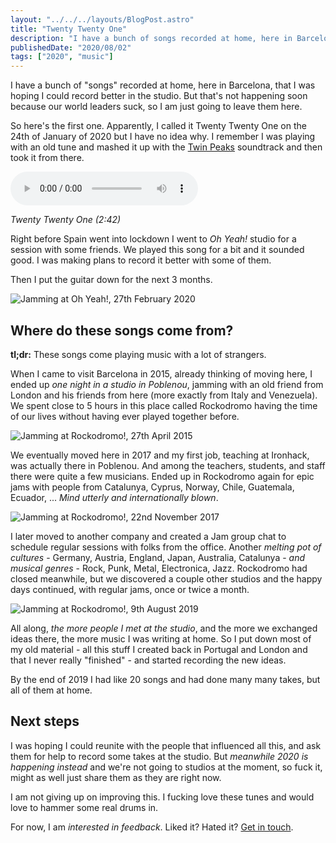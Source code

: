 ```yaml
---
layout: "../../../layouts/BlogPost.astro"
title: "Twenty Twenty One"
description: "I have a bunch of songs recorded at home, here in Barcelona, that I was hoping I could record better in the studio. But that's not happening soon because our world leaders suck, so I am just going to leave them here."
publishedDate: "2020/08/02"
tags: ["2020", "music"]
---
```


I have a bunch of "songs" recorded at home, here in Barcelona, that I was hoping I could record better in the studio. But that's not happening soon because our world leaders suck, so I am just going to leave them here.

<!-- abstract -->

So here's the first one. Apparently, I called it Twenty Twenty One on the 24th of January of 2020 but I have no idea why. I remember I was playing with an old tune and mashed it up with the [Twin Peaks](https://www.youtube.com/watch?v=pXrjMaVoTy0) soundtrack and then took it from there.

<audio controls src="https://statics.andretorgal.com/music/another-one/twenty-twenty-one.mp3" type="audio/mpeg"></audio>

_Twenty Twenty One (2:42)_

Right before Spain went into lockdown I went to _Oh Yeah!_ studio for a session with some friends. We played this song for a bit and it sounded good. I was making plans to record it better with some of them.

Then I put the guitar down for the next 3 months.

![Jamming at Oh Yeah!, 27th February 2020](./blog/oh-yeah.jpg)

## Where do these songs come from?

**tl;dr:** These songs come playing music with a lot of strangers.

When I came to visit Barcelona in 2015, already thinking of moving here, I ended up _one night in a studio in Poblenou_, jamming with an old friend from London and his friends from here (more exactly from Italy and Venezuela). We spent close to 5 hours in this place called Rockodromo having the time of our lives without having ever played together before.

![Jamming at Rockodromo!, 27th April 2015](./blog/rockodromo.jpg)

We eventually moved here in 2017 and my first job, teaching at Ironhack, was actually there in Poblenou. And among the teachers, students, and staff there were quite a few musicians. Ended up in Rockodromo again for epic jams with people from Catalunya, Cyprus, Norway, Chile, Guatemala, Ecuador, ... _Mind utterly and internationally blown_.

![Jamming at Rockodromo!, 22nd November 2017](./blog/rockodromo-2.jpg)

I later moved to another company and created a Jam group chat to schedule regular sessions with folks from the office. Another _melting pot of cultures_ - Germany, Austria, England, Japan, Australia, Catalunya - _and musical genres_ - Rock, Punk, Metal, Electronica, Jazz. Rockodromo had closed meanwhile, but we discovered a couple other studios and the happy days continued, with regular jams, once or twice a month.

![Jamming at Rockodromo!, 9th August 2019](./blog/gramophonia.jpg)

All along, _the more people I met at the studio_, and the more we exchanged ideas there, the more music I was writing at home. So I put down most of my old material - all this stuff I created back in Portugal and London and that I never really "finished" - and started recording the new ideas.

By the end of 2019 I had like 20 songs and had done many many takes, but all of them at home.

## Next steps

I was hoping I could reunite with the people that influenced all this, and ask them for help to record some takes at the studio. But _meanwhile 2020 is happening instead_ and we're not going to studios at the moment, so fuck it, might as well just share them as they are right now.

I am not giving up on improving this. I fucking love these tunes and would love to hammer some real drums in.

For now, I am _interested in feedback_. Liked it? Hated it? [Get in touch](/about#see-you-around).
